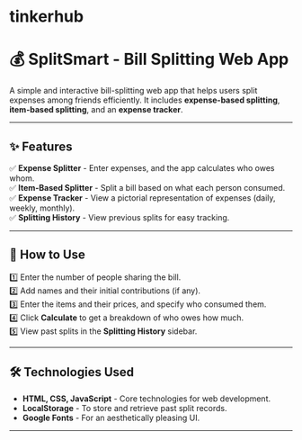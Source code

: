 # tinkerhub
# 💰 SplitSmart - Bill Splitting Web App  

A simple and interactive bill-splitting web app that helps users split expenses among friends efficiently. It includes **expense-based splitting**, **item-based splitting**, and an **expense tracker**.

---

## ✨ Features

✅ **Expense Splitter** - Enter expenses, and the app calculates who owes whom.  
✅ **Item-Based Splitter** - Split a bill based on what each person consumed.  
✅ **Expense Tracker** - View a pictorial representation of expenses (daily, weekly, monthly).   
✅ **Splitting History** - View previous splits for easy tracking.  

---

## 🚀 How to Use

1️⃣ Enter the number of people sharing the bill.  
2️⃣ Add names and their initial contributions (if any).  
3️⃣ Enter the items and their prices, and specify who consumed them.  
4️⃣ Click **Calculate** to get a breakdown of who owes how much.  
5️⃣ View past splits in the **Splitting History** sidebar.  

---

## 🛠️ Technologies Used

- **HTML, CSS, JavaScript** - Core technologies for web development.  
- **LocalStorage** - To store and retrieve past split records.  
- **Google Fonts** - For an aesthetically pleasing UI.  

---
